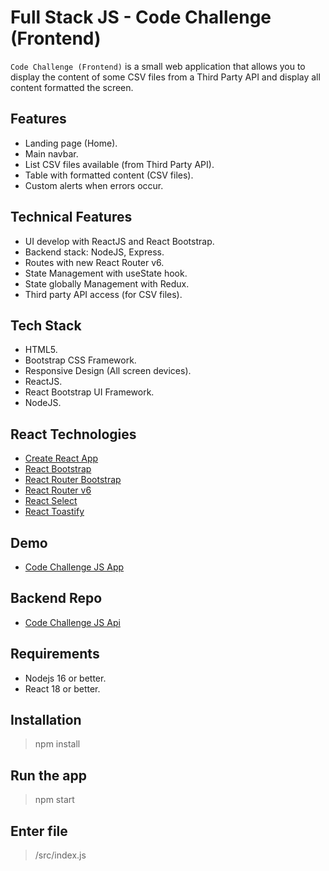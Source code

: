 # Full Stack JS - Code Challenge (Frontend)

`Code Challenge (Frontend)` is a small web application that allows you to display the content of some CSV files from a Third Party API and display all content formatted the screen.

## Features

- Landing page (Home).
- Main navbar.
- List CSV files available (from Third Party API).
- Table with formatted content (CSV files).
- Custom alerts when errors occur.

## Technical Features

- UI develop with ReactJS and React Bootstrap.
- Backend stack: NodeJS, Express.
- Routes with new React Router v6.
- State Management with useState hook.
- State globally Management with Redux.
- Third party API access (for CSV files).

## Tech Stack

- HTML5.
- Bootstrap CSS Framework.
- Responsive Design (All screen devices).
- ReactJS.
- React Bootstrap UI Framework.
- NodeJS.

## React Technologies

- [Create React App](https://create-react-app.dev/)
- [React Bootstrap](https://react-bootstrap.github.io/)
- [React Router Bootstrap](https://www.npmjs.com/package/react-router-bootstrap)
- [React Router v6](https://reactrouter.com/)
- [React Select](https://react-select.com/home)
- [React Toastify](https://fkhadra.github.io/react-toastify/introduction)

## Demo

- [Code Challenge JS App](https://server.netlify.app/)

## Backend Repo

- [Code Challenge JS Api](https://github.com/nca1478/code-challengejs-api)

## Requirements

- Nodejs 16 or better.
- React 18 or better.

## Installation

> npm install

## Run the app

> npm start

## Enter file

> /src/index.js
